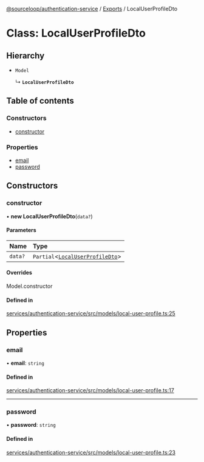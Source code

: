 [@sourceloop/authentication-service](../README.md) / [Exports](../modules.md) / LocalUserProfileDto

# Class: LocalUserProfileDto

## Hierarchy

- `Model`

  ↳ **`LocalUserProfileDto`**

## Table of contents

### Constructors

- [constructor](LocalUserProfileDto.md#constructor)

### Properties

- [email](LocalUserProfileDto.md#email)
- [password](LocalUserProfileDto.md#password)

## Constructors

### constructor

• **new LocalUserProfileDto**(`data?`)

#### Parameters

| Name | Type |
| :------ | :------ |
| `data?` | `Partial`<[`LocalUserProfileDto`](LocalUserProfileDto.md)\> |

#### Overrides

Model.constructor

#### Defined in

[services/authentication-service/src/models/local-user-profile.ts:25](https://github.com/codeweb05/repo1/blob/ea19add/services/authentication-service/src/models/local-user-profile.ts#L25)

## Properties

### email

• **email**: `string`

#### Defined in

[services/authentication-service/src/models/local-user-profile.ts:17](https://github.com/codeweb05/repo1/blob/ea19add/services/authentication-service/src/models/local-user-profile.ts#L17)

___

### password

• **password**: `string`

#### Defined in

[services/authentication-service/src/models/local-user-profile.ts:23](https://github.com/codeweb05/repo1/blob/ea19add/services/authentication-service/src/models/local-user-profile.ts#L23)
